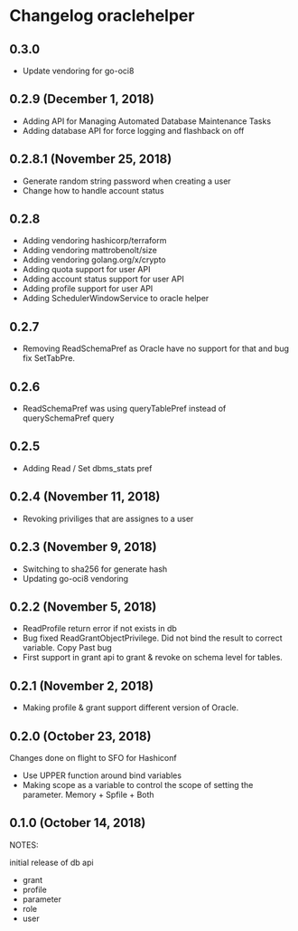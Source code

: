 # Changelog oraclehelper

## 0.3.0 

* Update vendoring for go-oci8

## 0.2.9 (December 1, 2018)

* Adding API for Managing Automated Database Maintenance Tasks
* Adding database API for force logging and flashback on off

## 0.2.8.1 (November 25, 2018)

* Generate random string password when creating a user
* Change how to handle account status

## 0.2.8

* Adding vendoring hashicorp/terraform
* Adding vendoring mattrobenolt/size
* Adding vendoring golang.org/x/crypto
* Adding quota support for user API
* Adding account status support for user API
* Adding profile support for user API
* Adding SchedulerWindowService to oracle helper

## 0.2.7

* Removing ReadSchemaPref as Oracle have no support for that and bug fix SetTabPre.

## 0.2.6

* ReadSchemaPref was using queryTablePref instead of querySchemaPref query

## 0.2.5

* Adding Read / Set dbms_stats pref

## 0.2.4 (November 11, 2018)

* Revoking priviliges that are assignes to a user

## 0.2.3 (November 9, 2018)

* Switching to sha256 for generate hash
* Updating go-oci8 vendoring

## 0.2.2 (November 5, 2018)

* ReadProfile return error if not exists in db
* Bug fixed ReadGrantObjectPrivilege. Did not bind the result to correct variable. Copy Past bug
* First support in grant api to grant & revoke on schema level for tables.

## 0.2.1 (November 2, 2018)

* Making profile & grant support different version of Oracle.

## 0.2.0 (October 23, 2018)

Changes done on flight to SFO for Hashiconf

* Use UPPER function around bind variables
* Making scope as a variable to control the scope of setting the parameter. Memory + Spfile + Both

## 0.1.0 (October 14, 2018)

NOTES:

initial release of db api

* grant
* profile
* parameter
* role
* user
